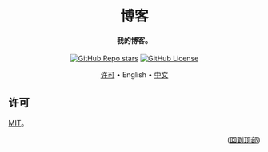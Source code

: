 <!-- Title -->
<a name="readme-top"></a>
<div align="center">
  <h1>博客</h1>

  <h4>我的博客。</h4>

  <p>
    <a href="../../stargazers"><img alt="GitHub Repo stars" src="https://img.shields.io/github/stars/Charlott2/charlott2.github.io?style=flat"></a>
    <a href="LICENSE"><img alt="GitHub License" src="https://img.shields.io/github/license/Charlott2/charlott2.github.io"></a>
  </p>

  <p>
    <a href="#license">许可</a> •
    English •
    <a href="README_CN.md">中文</a>
  </p>
</div>

<!-- 许可 -->
## 许可

[MIT](LICENSE)。

<p align="right">(<a href="#readme-top">回到顶部</a>)</p>
